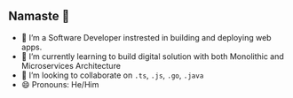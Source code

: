 ## Namaste 🙏
- 🔭 I’m a Software Developer instrested in building and deploying web apps.
- 🌱 I’m currently learning to build digital solution with both Monolithic and Microservices Architecture
- 👯 I’m looking to collaborate on <code>.ts</code>, <code>.js</code>, <code>.go</code>, <code>.java</code>
- 😄 Pronouns: He/Him

<!--
**Gopal-001/Gopal-001** is a ✨ _special_ ✨ repository because its `README.md` (this file) appears on your GitHub profile.

Here are some ideas to get you started:

- 🔭 I’m currently working on ...
- 🌱 I’m currently learning ...
- 👯 I’m looking to collaborate on ...
- 🤔 I’m looking for help with ...
- 💬 Ask me about ...
- 📫 How to reach me: ...
- 😄 Pronouns: ...
- ⚡ Fun fact: ...
-->
